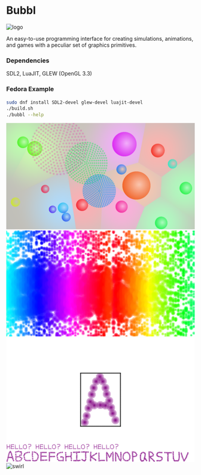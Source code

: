 # Bubbl
![logo](images/logo.gif)

An easy-to-use programming interface for creating simulations, animations, and games with a peculiar set of graphics primitives.

### Dependencies
SDL2, LuaJIT, GLEW (OpenGL 3.3)

### Fedora Example
```bash
sudo dnf install SDL2-devel glew-devel luajit-devel
./build.sh
./bubbl --help
```

![elastic](images/elastic.png)
![rainbow](images/rainbow.png)
![svgeditor](images/svgeditor.png)
![swirl](images/swirl.gif)

